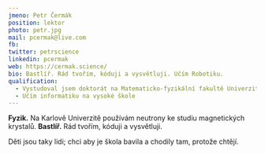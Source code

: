 ```yaml
---
jmeno: Petr Čermák
position: lektor
photo: petr.jpg
mail: pcermak@live.com
fb: 
twitter: petrscience
linkedin: pcermak
web: https://cermak.science/
bio: Bastlíř. Rád tvořím, kóduji a vysvětluji. Učím Robotiku.
qualification:
  - Vystudoval jsem doktorát na Matematicko-fyzikální fakultě Univerzity Karlovy
  - Učím informatiku na vysoké škole
---
```

**Fyzik.** Na Karlově Univerzitě používám neutrony ke studiu magnetických krystalů.
**Bastlíř.** Rád tvořím, kóduji a vysvětluji.

Děti jsou taky lidi; chci aby je škola bavila a chodily tam, protože chtějí.